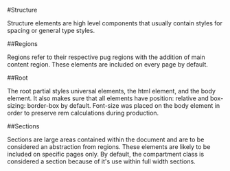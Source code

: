 #Structure

Structure elements are high level components that usually contain styles for spacing or general type styles.

##Regions

Regions refer to their respective pug regions with the addition of main content region. These elements are included on every page by default.

##Root

The root partial styles universal elements, the html element, and the body element. It also makes sure that all elements have position: relative and box-sizing: border-box by default. Font-size was placed on the body element in order to preserve rem calculations during production.

##Sections

Sections are large areas contained within the document and are to be considered an abstraction from regions. These elements are likely to be included on specific pages only. By default, the compartment class is considered a section because of it's use within full width sections.
